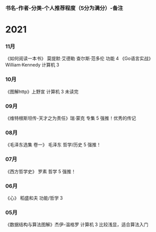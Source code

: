 ### 书名-作者-分类-个人推荐程度（5分为满分）-备注
# 2021
### 11月 
《如何阅读一本书》 莫提默·艾德勒 查尔斯·范多伦 功能 4
《Go语言实战》 William·Kennedy 计算机 3
### 10月
《图解http》上野宣 计算机 3 未读完
### 09月
《维特根斯坦传-天才之为责任》瑞·蒙克 专集 5 强推！优秀的传记
### 08月
《毛泽东选集 卷一》 毛泽东 哲学/历史 5 强推！
### 07月
《西方哲学史》 罗素 哲学 5 强推！
### 06月
《心》 稻盛和夫 功能/哲学 3
### 05月
《数据结构与算法图解》杰伊-温格罗 计算机 3 比较浅显，适合算法入门

